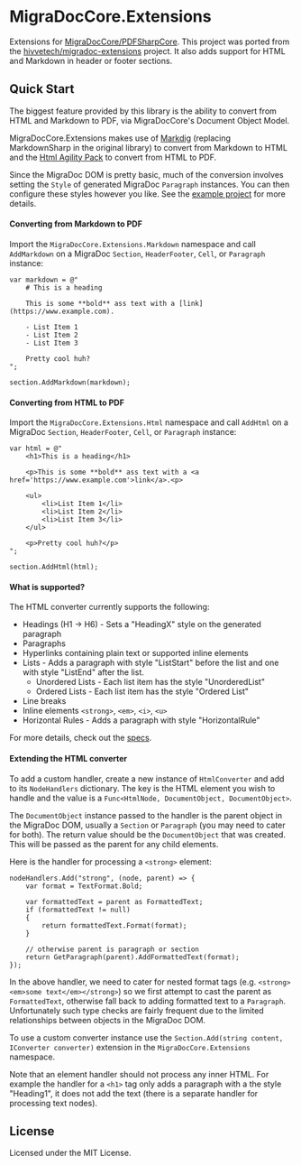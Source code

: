 # MigraDocCore.Extensions

Extensions for [MigraDocCore/PDFSharpCore](https://github.com/ststeiger/PdfSharpCore). This project was ported from the [hivvetech/migradoc-extensions](https://github.com/hivvetech/migradoc-extensions) project. It also adds support for HTML and Markdown in header or footer sections.

## Quick Start

The biggest feature provided by this library is the ability to convert from HTML and Markdown to PDF, via MigraDocCore's Document Object Model.

MigraDocCore.Extensions makes use of [Markdig](https://github.com/xoofx/markdig) (replacing MarkdownSharp in the original library) to convert from Markdown to HTML and the [Html Agility Pack](https://html-agility-pack.net/) to convert from HTML to PDF.

Since the MigraDoc DOM is pretty basic, much of the conversion involves setting the `Style` of generated MigraDoc `Paragraph` instances. You can then configure these styles however you like. See the [example project](https://github.com/Extragorey/migradoccore-extensions/blob/master/MigraDocCore.Extensions.Examples/Program.cs#L61) for more details.

#### Converting from Markdown to PDF

Import the `MigraDocCore.Extensions.Markdown` namespace and call `AddMarkdown` on a MigraDoc `Section`, `HeaderFooter`, `Cell`, or `Paragraph` instance:


	var markdown = @"
		# This is a heading

		This is some **bold** ass text with a [link](https://www.example.com).

		- List Item 1
		- List Item 2
		- List Item 3

		Pretty cool huh?
	";

	section.AddMarkdown(markdown);


#### Converting from HTML to PDF

Import the `MigraDocCore.Extensions.Html` namespace and call `AddHtml` on a MigraDoc `Section`, `HeaderFooter`, `Cell`, or `Paragraph` instance:


	var html = @"
		<h1>This is a heading</h1>

		<p>This is some **bold** ass text with a <a href='https://www.example.com'>link</a>.<p>

		<ul>
			<li>List Item 1</li>
			<li>List Item 2</li>
			<li>List Item 3</li>
		</ul>

		<p>Pretty cool huh?</p>
	";

	section.AddHtml(html);
	
#### What is supported?

The HTML converter currently supports the following:

- Headings (H1 -> H6) - Sets a "HeadingX" style on the generated paragraph
- Paragraphs
- Hyperlinks containing plain text or supported inline elements
- Lists - Adds a paragraph with style "ListStart" before the list and one with style "ListEnd" after the list.
  - Unordered Lists - Each list item has the style "UnorderedList"
  - Ordered Lists - Each list item has the style "Ordered List"
- Line breaks 
- Inline elements `<strong>`, `<em>`, `<i>`, `<u>`
- Horizontal Rules - Adds a paragraph with style "HorizontalRule"

For more details, check out the [specs](https://github.com/benfoster/MigraDoc.Extensions/blob/master/src/specs/MigraDoc.Extensions.Html.Specs/converting_tags.cs).


#### Extending the HTML converter

To add a custom handler, create a new instance of `HtmlConverter` and add to its `NodeHandlers` dictionary. The key is the HTML element you wish to handle and the value is a `Func<HtmlNode, DocumentObject, DocumentObject>`.

The `DocumentObject` instance passed to the handler is the parent object in the MigraDoc DOM, usually a `Section` or `Paragraph` (you may need to cater for both). The return value should be the `DocumentObject` that was created. This will be passed as the parent for any child elements. 

Here is the handler for processing a `<strong>` element:

    nodeHandlers.Add("strong", (node, parent) => {
        var format = TextFormat.Bold;
        
        var formattedText = parent as FormattedText;
        if (formattedText != null)
        {
            return formattedText.Format(format);
        }

        // otherwise parent is paragraph or section
        return GetParagraph(parent).AddFormattedText(format);
    });

In the above handler, we need to cater for nested format tags (e.g. `<strong><em>some text</em></strong>`) so we first attempt to cast the parent as `FormattedText`, otherwise fall back to adding formatted text to a `Paragraph`. Unfortunately such type checks are fairly frequent due to the limited relationships between objects in the MigraDoc DOM.

To use a custom converter instance use the `Section.Add(string content, IConverter converter)` extension in the `MigraDocCore.Extensions` namespace.

Note that an element handler should not process any inner HTML. For example the handler for a `<h1>` tag only adds a paragraph with a the style "Heading1", it does not add the text (there is a separate handler for processing text nodes).


## License

Licensed under the MIT License.